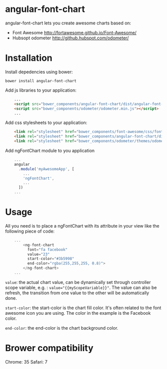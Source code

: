 angular-font-chart
===========

angular-font-chart lets you create awesome charts based on:
- Font Awesome http://fortawesome.github.io/Font-Awesome/
- Hubsopt odometer http://github.hubspot.com/odometer/

# Installation

Install depedencies using bower: 
```
bower install angular-font-chart
```

Add js libraries to your application:
```html
	...
	<script src="bower_components/angular-font-chart/dist/angular-font-chart.js"></script>
    <script src="bower_components/odometer/odometer.min.js"></script>
    ...
```

Add css stylesheets to your application:
```html
	<link rel="stylesheet" href="bower_components/font-awesome/css/font-awesome.min.css"/>
    <link rel="stylesheet" href="bower_components/angular-font-chart/dist/css/angular-font-chart.css"/>
    <link rel="stylesheet" href="bower_components/odometer/themes/odometer-theme-minimal.css"/>
```

Add ngFontChart module to you application
```javascript
	...
	angular
	  .module('myAwesomeApp', [
	    ...
	    'ngFontChart',
	    ...
	  ])
	...
```

# Usage

All you need is to place a ngFontChart with its attribute in your view like the following piece of code:
```javascript
	...
		<ng-font-chart 
	      font="fa facebook"
	      value="23"
	      start-color="#3b5998"
	      end-color="rgba(255,255,255, 0.8)">
	    </ng-font-chart> 
	...
```
`value`: the actual chart value, can be dynamically set through controller scope variable, e.g. : `value="{{myScopeVariable}}"`. The value can also be refresh, the transition from one value to the other will be automatically done.

`start-color`: the start-color is the chart fill color. It's often related to the font awesome icon you are using. The color in the example is the Facebook color.

`end-color`: the end-color is the chart background color.


# Brower compatibility

Chrome: 35
Safari: 7
